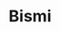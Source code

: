 ---
title: "Bismi"
url: /thiruvalla/bismi-muthoor-chumathra-believers-church-hospital-kizhakken-muthoor-traco-cable-factory-road/
shop: office supplies
---